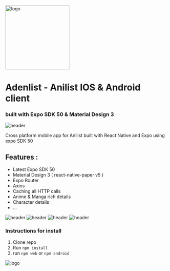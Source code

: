 <img src="/assets/images/logo.png" alt="logo" width="200"/>

# Adenlist - Anilist IOS & Android client


### built with Expo SDK 50 & Material Design 3

![header](/assets/screens/1.png)

Cross platform mobile app for Anilist built with React Native and Expo using expo SDK 50
## Features :
 - Latest Expo SDK 50
 - Material Design 3 ( react-native-paper v5 )
 - Expo Router
 - Axios
 - Caching all HTTP calls
 - Anime & Manga rich details
 - Character details
 - ...

![header](/assets/screens/2.png)
![header](/assets/screens/3.png)
![header](/assets/screens/4.png)
![header](/assets/screens/5.png)

### Instructions for install
1. Clone repo
2. Run `npm install`
3. run `npm web` or `npm android`

![logo](/assets/images/logos.svg)

